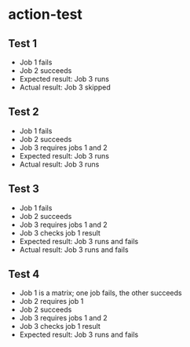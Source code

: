# action-test

## Test 1
- Job 1 fails
- Job 2 succeeds
- Expected result: Job 3 runs
- Actual result: Job 3 skipped

## Test 2
- Job 1 fails
- Job 2 succeeds
- Job 3 requires jobs 1 and 2
- Expected result: Job 3 runs
- Actual result: Job 3 runs

## Test 3
- Job 1 fails
- Job 2 succeeds
- Job 3 requires jobs 1 and 2
- Job 3 checks job 1 result
- Expected result: Job 3 runs and fails
- Actual result: Job 3 runs and fails

## Test 4
- Job 1 is a matrix; one job fails, the other succeeds
- Job 2 requires job 1
- Job 2 succeeds
- Job 3 requires jobs 1 and 2
- Job 3 checks job 1 result
- Expected result: Job 3 runs and fails
